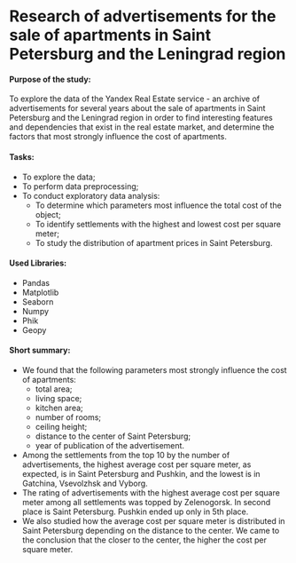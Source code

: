 # Research of advertisements for the sale of apartments in Saint Petersburg and the Leningrad region

#### Purpose of the study:

To explore the data of the Yandex Real Estate service - an archive of advertisements for several years about the sale of apartments in Saint Petersburg and the Leningrad region in order to find interesting features and dependencies that exist in the real estate market, and determine the factors that most strongly influence the cost of apartments.

#### Tasks:
- To explore the data;
- To perform data preprocessing;
- To conduct exploratory data analysis:
  - To determine which parameters most influence the total cost of the object;
  - To identify settlements with the highest and lowest cost per square meter;
  - To study the distribution of apartment prices in Saint Petersburg.

#### Used Libraries:
- Pandas
- Matplotlib
- Seaborn
- Numpy
- Phik
- Geopy

#### Short summary:
- We found that the following parameters most strongly influence the cost of apartments:
  - total area;
  - living space;
  - kitchen area;
  - number of rooms;
  - ceiling height;
  - distance to the center of Saint Petersburg;
  - year of publication of the advertisement.
- Among the settlements from the top 10 by the number of advertisements, the highest average cost per square meter, as expected, is in Saint Petersburg and Pushkin, and the lowest is in Gatchina, Vsevolzhsk and Vyborg.
- The rating of advertisements with the highest average cost per square meter among all settlements was topped by Zelenogorsk. In second place is Saint Petersburg. Pushkin ended up only in 5th place.
- We also studied how the average cost per square meter is distributed in Saint Petersburg depending on the distance to the center. We came to the conclusion that the closer to the center, the higher the cost per square meter.
